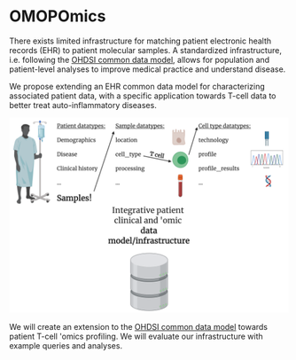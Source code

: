 # OMOPOmics

There exists limited infrastructure for matching patient electronic health records (EHR) to patient molecular samples. A standardized infrastructure, i.e. following the [OHDSI common data model](https://ohdsi.github.io/TheBookOfOhdsi/), allows for population and patient-level analyses to improve medical practice and understand disease. 

We propose extending an EHR common data model for characterizing associated patient data, with a specific application towards T-cell data to better treat auto-inflammatory diseases.

![](docs/imgs/chroma-t-cell_scheme.png)

We will create an extension to the [OHDSI common data model](https://ohdsi.github.io/TheBookOfOhdsi/) towards patient T-cell 'omics profiling. We will evaluate our infrastructure with example queries and analyses. 
